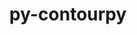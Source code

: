 ---
title: "py-contourpy"
layout: cache
categories: [package, develop-2024-01-28]
meta: {"versions": ["1.0.7"], "compilers": ["apple-clang@=15.0.0", "gcc@=11.1.0", "gcc@=11.3.0", "gcc@=11.4.0", "gcc@=7.5.0", "gcc@=9.4.0", "oneapi@=2024.0.0"], "oss": ["ubuntu18.04", "ubuntu20.04", "ubuntu22.04", "ventura"], "platforms": ["darwin", "linux"], "targets": ["aarch64", "neoverse_v1", "neoverse_v2", "ppc64le", "x86_64_v3"], "stacks": ["data-vis-sdk", "e4s", "e4s-neoverse-v2", "e4s-neoverse_v1", "e4s-oneapi", "e4s-power", "e4s-rocm-external", "ml-darwin-aarch64-mps", "ml-linux-x86_64-cpu", "ml-linux-x86_64-cuda", "radiuss", "root"], "num_specs": 25, "num_specs_by_stack": {"root": 25, "ml-darwin-aarch64-mps": 2, "radiuss": 1, "e4s-neoverse_v1": 3, "e4s-power": 4, "data-vis-sdk": 2, "e4s-rocm-external": 1, "e4s": 5, "e4s-neoverse-v2": 3, "ml-linux-x86_64-cpu": 2, "ml-linux-x86_64-cuda": 2, "e4s-oneapi": 3}}
spec_details: [{"hash": "quzdscxa6w5ruvxlmb3hrghgelz3cok7", "compiler": "apple-clang@=15.0.0", "versions": ["1.0.7"], "os": "ventura", "platform": "darwin", "target": "aarch64", "variants": ["build_system=python_pip"], "stacks": ["root", "ml-darwin-aarch64-mps"], "size": "-", "tarball": "https://binaries.spack.io/releases/develop-2024-01-28/build_cache/darwin-ventura-aarch64/apple-clang-15.0.0/py-contourpy-1.0.7/darwin-ventura-aarch64-apple-clang-15.0.0-py-contourpy-1.0.7-quzdscxa6w5ruvxlmb3hrghgelz3cok7.spack"}, {"hash": "gnpdkovndlfn4tfrjeckgttyjnflx5ix", "compiler": "apple-clang@=15.0.0", "versions": ["1.0.7"], "os": "ventura", "platform": "darwin", "target": "aarch64", "variants": ["build_system=python_pip"], "stacks": ["root", "ml-darwin-aarch64-mps"], "size": "-", "tarball": "https://binaries.spack.io/releases/develop-2024-01-28/build_cache/darwin-ventura-aarch64/apple-clang-15.0.0/py-contourpy-1.0.7/darwin-ventura-aarch64-apple-clang-15.0.0-py-contourpy-1.0.7-gnpdkovndlfn4tfrjeckgttyjnflx5ix.spack"}, {"hash": "xoxicmy5nlekylaut6o5hxopk6ev6q5q", "compiler": "gcc@=7.5.0", "versions": ["1.0.7"], "os": "ubuntu18.04", "platform": "linux", "target": "x86_64_v3", "variants": ["build_system=python_pip"], "stacks": ["radiuss", "root"], "size": "-", "tarball": "https://binaries.spack.io/releases/develop-2024-01-28/build_cache/linux-ubuntu18.04-x86_64_v3/gcc-7.5.0/py-contourpy-1.0.7/linux-ubuntu18.04-x86_64_v3-gcc-7.5.0-py-contourpy-1.0.7-xoxicmy5nlekylaut6o5hxopk6ev6q5q.spack"}, {"hash": "yln6jv2ddpbomcnt3egb7gfcrae4zlc6", "compiler": "gcc@=11.4.0", "versions": ["1.0.7"], "os": "ubuntu20.04", "platform": "linux", "target": "neoverse_v1", "variants": ["build_system=python_pip"], "stacks": ["root", "e4s-neoverse_v1"], "size": "-", "tarball": "https://binaries.spack.io/releases/develop-2024-01-28/build_cache/linux-ubuntu20.04-neoverse_v1/gcc-11.4.0/py-contourpy-1.0.7/linux-ubuntu20.04-neoverse_v1-gcc-11.4.0-py-contourpy-1.0.7-yln6jv2ddpbomcnt3egb7gfcrae4zlc6.spack"}, {"hash": "7yqecptuvakgiwqrzp6dtlk6s7fh54ty", "compiler": "gcc@=11.4.0", "versions": ["1.0.7"], "os": "ubuntu20.04", "platform": "linux", "target": "neoverse_v1", "variants": ["build_system=python_pip"], "stacks": ["root", "e4s-neoverse_v1"], "size": "-", "tarball": "https://binaries.spack.io/releases/develop-2024-01-28/build_cache/linux-ubuntu20.04-neoverse_v1/gcc-11.4.0/py-contourpy-1.0.7/linux-ubuntu20.04-neoverse_v1-gcc-11.4.0-py-contourpy-1.0.7-7yqecptuvakgiwqrzp6dtlk6s7fh54ty.spack"}, {"hash": "c6f6dwqi7wzw3tddl6uqtonrm4wfdaxc", "compiler": "gcc@=11.4.0", "versions": ["1.0.7"], "os": "ubuntu20.04", "platform": "linux", "target": "neoverse_v1", "variants": ["build_system=python_pip"], "stacks": ["root", "e4s-neoverse_v1"], "size": "-", "tarball": "https://binaries.spack.io/releases/develop-2024-01-28/build_cache/linux-ubuntu20.04-neoverse_v1/gcc-11.4.0/py-contourpy-1.0.7/linux-ubuntu20.04-neoverse_v1-gcc-11.4.0-py-contourpy-1.0.7-c6f6dwqi7wzw3tddl6uqtonrm4wfdaxc.spack"}, {"hash": "gqm4xixqt2vysjdo5tbiz6attwm2y6ki", "compiler": "gcc@=9.4.0", "versions": ["1.0.7"], "os": "ubuntu20.04", "platform": "linux", "target": "ppc64le", "variants": ["build_system=python_pip"], "stacks": ["root", "e4s-power"], "size": "-", "tarball": "https://binaries.spack.io/releases/develop-2024-01-28/build_cache/linux-ubuntu20.04-ppc64le/gcc-9.4.0/py-contourpy-1.0.7/linux-ubuntu20.04-ppc64le-gcc-9.4.0-py-contourpy-1.0.7-gqm4xixqt2vysjdo5tbiz6attwm2y6ki.spack"}, {"hash": "3jwybrexzwmeut2vzrqtxeh4gaqngzyy", "compiler": "gcc@=9.4.0", "versions": ["1.0.7"], "os": "ubuntu20.04", "platform": "linux", "target": "ppc64le", "variants": ["build_system=python_pip"], "stacks": ["root", "e4s-power"], "size": "-", "tarball": "https://binaries.spack.io/releases/develop-2024-01-28/build_cache/linux-ubuntu20.04-ppc64le/gcc-9.4.0/py-contourpy-1.0.7/linux-ubuntu20.04-ppc64le-gcc-9.4.0-py-contourpy-1.0.7-3jwybrexzwmeut2vzrqtxeh4gaqngzyy.spack"}, {"hash": "kpwk6uwbr3tf37nqtpx636brvjtcllt4", "compiler": "gcc@=9.4.0", "versions": ["1.0.7"], "os": "ubuntu20.04", "platform": "linux", "target": "ppc64le", "variants": ["build_system=python_pip"], "stacks": ["root", "e4s-power"], "size": "-", "tarball": "https://binaries.spack.io/releases/develop-2024-01-28/build_cache/linux-ubuntu20.04-ppc64le/gcc-9.4.0/py-contourpy-1.0.7/linux-ubuntu20.04-ppc64le-gcc-9.4.0-py-contourpy-1.0.7-kpwk6uwbr3tf37nqtpx636brvjtcllt4.spack"}, {"hash": "rcxp7xgknxeqajbyvliwmipms36jdzq5", "compiler": "gcc@=9.4.0", "versions": ["1.0.7"], "os": "ubuntu20.04", "platform": "linux", "target": "ppc64le", "variants": ["build_system=python_pip"], "stacks": ["root", "e4s-power"], "size": "-", "tarball": "https://binaries.spack.io/releases/develop-2024-01-28/build_cache/linux-ubuntu20.04-ppc64le/gcc-9.4.0/py-contourpy-1.0.7/linux-ubuntu20.04-ppc64le-gcc-9.4.0-py-contourpy-1.0.7-rcxp7xgknxeqajbyvliwmipms36jdzq5.spack"}, {"hash": "eqkz4ekddzly357ib7yqqrb37m6ogbqo", "compiler": "gcc@=11.1.0", "versions": ["1.0.7"], "os": "ubuntu20.04", "platform": "linux", "target": "x86_64_v3", "variants": ["build_system=python_pip"], "stacks": ["root", "data-vis-sdk"], "size": "-", "tarball": "https://binaries.spack.io/releases/develop-2024-01-28/build_cache/linux-ubuntu20.04-x86_64_v3/gcc-11.1.0/py-contourpy-1.0.7/linux-ubuntu20.04-x86_64_v3-gcc-11.1.0-py-contourpy-1.0.7-eqkz4ekddzly357ib7yqqrb37m6ogbqo.spack"}, {"hash": "t62x5mp4arzprvlj5notuynrbjxcts5t", "compiler": "gcc@=11.1.0", "versions": ["1.0.7"], "os": "ubuntu20.04", "platform": "linux", "target": "x86_64_v3", "variants": ["build_system=python_pip"], "stacks": ["root", "data-vis-sdk"], "size": "-", "tarball": "https://binaries.spack.io/releases/develop-2024-01-28/build_cache/linux-ubuntu20.04-x86_64_v3/gcc-11.1.0/py-contourpy-1.0.7/linux-ubuntu20.04-x86_64_v3-gcc-11.1.0-py-contourpy-1.0.7-t62x5mp4arzprvlj5notuynrbjxcts5t.spack"}, {"hash": "l6uxtmxixcqe6fazegvchcemxpu4lmfv", "compiler": "gcc@=11.4.0", "versions": ["1.0.7"], "os": "ubuntu20.04", "platform": "linux", "target": "x86_64_v3", "variants": ["build_system=python_pip"], "stacks": ["root", "e4s-rocm-external", "e4s"], "size": "-", "tarball": "https://binaries.spack.io/releases/develop-2024-01-28/build_cache/linux-ubuntu20.04-x86_64_v3/gcc-11.4.0/py-contourpy-1.0.7/linux-ubuntu20.04-x86_64_v3-gcc-11.4.0-py-contourpy-1.0.7-l6uxtmxixcqe6fazegvchcemxpu4lmfv.spack"}, {"hash": "pmhynco752ot5yteetui4qknszlo6454", "compiler": "gcc@=11.4.0", "versions": ["1.0.7"], "os": "ubuntu20.04", "platform": "linux", "target": "x86_64_v3", "variants": ["build_system=python_pip"], "stacks": ["root", "e4s"], "size": "-", "tarball": "https://binaries.spack.io/releases/develop-2024-01-28/build_cache/linux-ubuntu20.04-x86_64_v3/gcc-11.4.0/py-contourpy-1.0.7/linux-ubuntu20.04-x86_64_v3-gcc-11.4.0-py-contourpy-1.0.7-pmhynco752ot5yteetui4qknszlo6454.spack"}, {"hash": "vau5e5pdnidcdpciv3by7crneitjfy6y", "compiler": "gcc@=11.4.0", "versions": ["1.0.7"], "os": "ubuntu20.04", "platform": "linux", "target": "x86_64_v3", "variants": ["build_system=python_pip"], "stacks": ["root", "e4s"], "size": "-", "tarball": "https://binaries.spack.io/releases/develop-2024-01-28/build_cache/linux-ubuntu20.04-x86_64_v3/gcc-11.4.0/py-contourpy-1.0.7/linux-ubuntu20.04-x86_64_v3-gcc-11.4.0-py-contourpy-1.0.7-vau5e5pdnidcdpciv3by7crneitjfy6y.spack"}, {"hash": "6tplvwcy2trof32jacujc44fvwck6kzt", "compiler": "gcc@=11.4.0", "versions": ["1.0.7"], "os": "ubuntu20.04", "platform": "linux", "target": "x86_64_v3", "variants": ["build_system=python_pip"], "stacks": ["root", "e4s"], "size": "-", "tarball": "https://binaries.spack.io/releases/develop-2024-01-28/build_cache/linux-ubuntu20.04-x86_64_v3/gcc-11.4.0/py-contourpy-1.0.7/linux-ubuntu20.04-x86_64_v3-gcc-11.4.0-py-contourpy-1.0.7-6tplvwcy2trof32jacujc44fvwck6kzt.spack"}, {"hash": "7if6xedzd4utucqua35bgkol5pehjigf", "compiler": "gcc@=11.4.0", "versions": ["1.0.7"], "os": "ubuntu20.04", "platform": "linux", "target": "x86_64_v3", "variants": ["build_system=python_pip"], "stacks": ["root", "e4s"], "size": "-", "tarball": "https://binaries.spack.io/releases/develop-2024-01-28/build_cache/linux-ubuntu20.04-x86_64_v3/gcc-11.4.0/py-contourpy-1.0.7/linux-ubuntu20.04-x86_64_v3-gcc-11.4.0-py-contourpy-1.0.7-7if6xedzd4utucqua35bgkol5pehjigf.spack"}, {"hash": "r3vq6rk5dybmjkl3ccb77kbkdyng2f2i", "compiler": "gcc@=11.4.0", "versions": ["1.0.7"], "os": "ubuntu22.04", "platform": "linux", "target": "neoverse_v2", "variants": ["build_system=python_pip"], "stacks": ["root", "e4s-neoverse-v2"], "size": "-", "tarball": "https://binaries.spack.io/releases/develop-2024-01-28/build_cache/linux-ubuntu22.04-neoverse_v2/gcc-11.4.0/py-contourpy-1.0.7/linux-ubuntu22.04-neoverse_v2-gcc-11.4.0-py-contourpy-1.0.7-r3vq6rk5dybmjkl3ccb77kbkdyng2f2i.spack"}, {"hash": "3dxlnxc3x54t3uqdt6ggyyk7fc7ijpth", "compiler": "gcc@=11.4.0", "versions": ["1.0.7"], "os": "ubuntu22.04", "platform": "linux", "target": "neoverse_v2", "variants": ["build_system=python_pip"], "stacks": ["root", "e4s-neoverse-v2"], "size": "-", "tarball": "https://binaries.spack.io/releases/develop-2024-01-28/build_cache/linux-ubuntu22.04-neoverse_v2/gcc-11.4.0/py-contourpy-1.0.7/linux-ubuntu22.04-neoverse_v2-gcc-11.4.0-py-contourpy-1.0.7-3dxlnxc3x54t3uqdt6ggyyk7fc7ijpth.spack"}, {"hash": "526ic76xiv4d64i7k3viat4q3m3y6qlb", "compiler": "gcc@=11.4.0", "versions": ["1.0.7"], "os": "ubuntu22.04", "platform": "linux", "target": "neoverse_v2", "variants": ["build_system=python_pip"], "stacks": ["root", "e4s-neoverse-v2"], "size": "-", "tarball": "https://binaries.spack.io/releases/develop-2024-01-28/build_cache/linux-ubuntu22.04-neoverse_v2/gcc-11.4.0/py-contourpy-1.0.7/linux-ubuntu22.04-neoverse_v2-gcc-11.4.0-py-contourpy-1.0.7-526ic76xiv4d64i7k3viat4q3m3y6qlb.spack"}, {"hash": "tlrjtdzhvwry7dvmzgmher7vpsf6ljfm", "compiler": "gcc@=11.3.0", "versions": ["1.0.7"], "os": "ubuntu22.04", "platform": "linux", "target": "x86_64_v3", "variants": ["build_system=python_pip"], "stacks": ["ml-linux-x86_64-cpu", "root", "ml-linux-x86_64-cuda"], "size": "-", "tarball": "https://binaries.spack.io/releases/develop-2024-01-28/build_cache/linux-ubuntu22.04-x86_64_v3/gcc-11.3.0/py-contourpy-1.0.7/linux-ubuntu22.04-x86_64_v3-gcc-11.3.0-py-contourpy-1.0.7-tlrjtdzhvwry7dvmzgmher7vpsf6ljfm.spack"}, {"hash": "7li6f5vxc2m4g5qptdy5awdr3jkn7ydq", "compiler": "gcc@=11.3.0", "versions": ["1.0.7"], "os": "ubuntu22.04", "platform": "linux", "target": "x86_64_v3", "variants": ["build_system=python_pip"], "stacks": ["ml-linux-x86_64-cpu", "root", "ml-linux-x86_64-cuda"], "size": "-", "tarball": "https://binaries.spack.io/releases/develop-2024-01-28/build_cache/linux-ubuntu22.04-x86_64_v3/gcc-11.3.0/py-contourpy-1.0.7/linux-ubuntu22.04-x86_64_v3-gcc-11.3.0-py-contourpy-1.0.7-7li6f5vxc2m4g5qptdy5awdr3jkn7ydq.spack"}, {"hash": "2valyx24hocjsrryr2ngz43po6o46fe5", "compiler": "oneapi@=2024.0.0", "versions": ["1.0.7"], "os": "ubuntu22.04", "platform": "linux", "target": "x86_64_v3", "variants": ["build_system=python_pip"], "stacks": ["e4s-oneapi", "root"], "size": "-", "tarball": "https://binaries.spack.io/releases/develop-2024-01-28/build_cache/linux-ubuntu22.04-x86_64_v3/oneapi-2024.0.0/py-contourpy-1.0.7/linux-ubuntu22.04-x86_64_v3-oneapi-2024.0.0-py-contourpy-1.0.7-2valyx24hocjsrryr2ngz43po6o46fe5.spack"}, {"hash": "obtn6xuses3ns4ulej3tug2ta34pn73l", "compiler": "oneapi@=2024.0.0", "versions": ["1.0.7"], "os": "ubuntu22.04", "platform": "linux", "target": "x86_64_v3", "variants": ["build_system=python_pip"], "stacks": ["e4s-oneapi", "root"], "size": "-", "tarball": "https://binaries.spack.io/releases/develop-2024-01-28/build_cache/linux-ubuntu22.04-x86_64_v3/oneapi-2024.0.0/py-contourpy-1.0.7/linux-ubuntu22.04-x86_64_v3-oneapi-2024.0.0-py-contourpy-1.0.7-obtn6xuses3ns4ulej3tug2ta34pn73l.spack"}, {"hash": "3lzb6zuoyfjkprtsxgju4vmqmlltcy52", "compiler": "oneapi@=2024.0.0", "versions": ["1.0.7"], "os": "ubuntu22.04", "platform": "linux", "target": "x86_64_v3", "variants": ["build_system=python_pip"], "stacks": ["e4s-oneapi", "root"], "size": "-", "tarball": "https://binaries.spack.io/releases/develop-2024-01-28/build_cache/linux-ubuntu22.04-x86_64_v3/oneapi-2024.0.0/py-contourpy-1.0.7/linux-ubuntu22.04-x86_64_v3-oneapi-2024.0.0-py-contourpy-1.0.7-3lzb6zuoyfjkprtsxgju4vmqmlltcy52.spack"}]
---